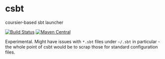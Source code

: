 # csbt

coursier-based sbt launcher

[![Build Status](https://travis-ci.org/coursier/sbt-launcher.svg?branch=master)](https://travis-ci.org/coursier/sbt-launcher)
[![Maven Central](https://img.shields.io/maven-central/v/io.get-coursier/sbt-launcher_2.12.svg)](https://maven-badges.herokuapp.com/maven-central/io.get-coursier/sbt-launcher_2.12)

Experimental. Might have issues with `*.sbt` files under `~/.sbt` in particular - the whole point of csbt would be to scrap
those for standard configuration files.
